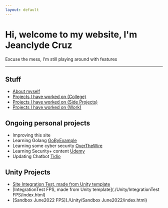 ```yaml
---
layout: default
---
```


# Hi, welcome to my website, I'm Jeanclyde Cruz
Excuse the mess, I'm still playing around with features

<script src="//code.tidio.co/mwhfheyrfem333yz5xglbwkuajlnqlk2.js" async></script>

***

## Stuff
*   [About myself](./pages/AboutMyself.html)
*   [Projects I have worked on (College)](./pages/CollegeProjects.html)
*   [Projects I have worked on (Side Projects)](./pages/SideProjects.html)
*   [Projects I have worked on (Work)](./pages/WorkProjects.html)


## Ongoing personal projects
* Improving this site
* Learning Golang [GoByExample](https://gobyexample.com/)
* Learning some cyber security [OverTheWire](https://overthewire.org/wargames/bandit/bandit13.html)
* Learning Security+ content [Udemy](https://external-teksystems.udemy.com/organization/home/)
* Updating Chatbot [Tidio](https://www.tidio.com/panel/dashboard)


## Unity Projects
*   [Site Integration Test, made from Unity template](./Unity/SiteIntegrationTest/index.html)
*   [IntegrationTest FPS, made from Unity template](./Unity/IntegrationTest FPS/index.html)
*   [Sandbox June2022 FPS](./Unity/Sandbox June2022/index.html)

